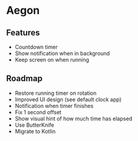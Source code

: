 Aegon
=====

Features
--------

- Countdown timer
- Show notification when in background
- Keep screen on when running

Roadmap
-------

- Restore running timer on rotation
- Improved UI design (see default clock app)
- Notification when timer finishes
- Fix 1 second offset
- Show visual hint of how much time has elapsed
- Use ButterKnife
- Migrate to Kotlin
